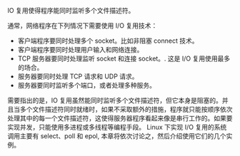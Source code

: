 
IO 复用使得程序能同时监听多个文件描述符。

通常，网络程序在下列情况下需要使用 I/O 复用技术：
+ 客户端程序要同时处理多个 socket。比如非阻塞 connect 技术。
+ 客户端程序要同时处理用户输入和网络连接。
+ TCP 服务器要同时处理监听 socket 和连接 socket。. 这是 I/O 复用使用最多的场合。
+ 服务器要同时处理 TCP 请求和 UDP 请求。
+ 服务器要同时监听多个端口，或者处理多种服务。

需要指出的是，IO 复用虽然能同时监听多个文件描述符，但它本身是阻塞的。并且当多个文件描述符同时就绪时，如果不采取额外的措施，程序就只能按顺序依次处理其中的每一个文件描述符，这使得服务器程序看起来像是串行工作的。如果要实现并发，只能使用多进程或多线程等编程手段。
Linux 下实现 I/O 复用的系统调用主要有 select、poll 和 epol, 本章将依次讨论之，然后介绍使用它们的几个实例。